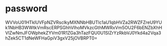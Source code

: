 # password
WVVoU01HTklUVFpNZVRsclkyMXNNbHBUTlc1aU1qbHVZa2RWZFZreU9YUk1NbHB3WWtkVmRscERPSGhhVlhoMVkzcGthMWRxVm5OU2F6bENZbXhHVlZwNmJFOWphekZYVm01R1ZGa3hTazFQU0U1SlZrYzRkbVJ0Ykd4a2Vqa3hZek5CT1dNeWFHaGpiV3gxV25jOVBRPT0=
